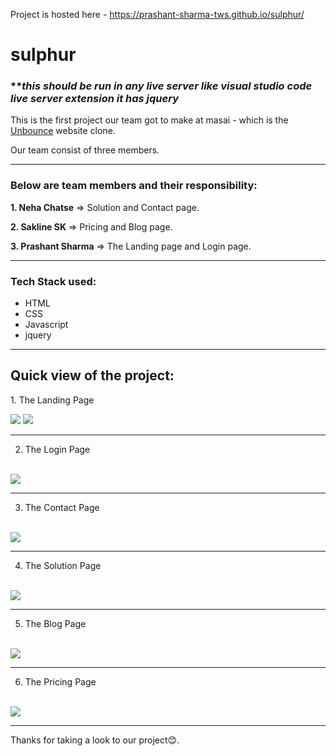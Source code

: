 Project is hosted here - https://prashant-sharma-tws.github.io/sulphur/

# sulphur

### ***this should be run in any live server like visual studio code live server extension it has jquery*

This is the first project our team got to make at masai - which is the <a href="https://unbounce.com/">Unbounce</a> website clone.

Our team consist of three members.
<hr>

<h3>Below are team members and their responsibility:</h3>
<p><b>1. Neha Chatse</b>     => Solution and Contact page.</p>
<p><b>2. Sakline SK</b>      => Pricing and Blog page.</p>
<p><b>3. Prashant Sharma</b> => The Landing page and Login page.</p>
<hr>

<h3>Tech Stack used:</h3>
<ul>
  <li>HTML</li>
  <li>CSS</li>
  <li>Javascript</li>
  <li>jquery</li>
</ul>
<hr>

<h2>Quick view of the project:</h2>
1. The Landing Page
<p></p>
<img src="https://user-images.githubusercontent.com/63180404/130653414-a663207e-ab24-47d3-b81b-3b8bd9edf714.png" />
<img src="https://user-images.githubusercontent.com/63180404/130653862-8fc0433e-d3d5-47ee-bf26-855550b6534a.png" />
<hr>

2. The Login Page
<br>
<img src="https://user-images.githubusercontent.com/63180404/130652383-18723636-f955-4e6c-8fa7-37a2d18c382a.png" />
<hr>

3. The Contact Page
<br>
<img src="https://user-images.githubusercontent.com/63180404/130652452-1aabc317-0ff9-4a68-9680-cb1b96883785.png" />
<hr>

4. The Solution Page
<br>
<img src="https://user-images.githubusercontent.com/63180404/130652822-47b0248f-2049-4819-bc8d-bba5a1d31f0e.png" />
<hr>

5. The Blog Page
<br>
<img src="https://user-images.githubusercontent.com/63180404/130655819-f4c78f20-fc87-4218-b950-59ff0a1af7fa.png" />
<hr>

6. The Pricing Page
<br>
<img src="https://user-images.githubusercontent.com/63180404/130655759-029c02cc-bbc8-4484-a6e2-45a648d6d866.png" />
<hr>

Thanks for taking a look to our project😊.
